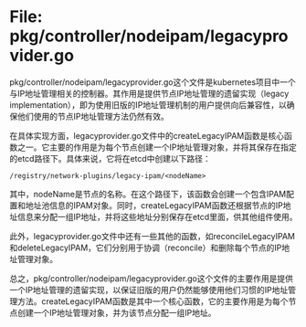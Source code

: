 # File: pkg/controller/nodeipam/legacyprovider.go

pkg/controller/nodeipam/legacyprovider.go这个文件是kubernetes项目中一个与IP地址管理相关的控制器。其作用是提供节点IP地址管理的遗留实现（legacy implementation），即为使用旧版的IP地址管理机制的用户提供向后兼容性，以确保他们使用的节点IP地址管理方法仍然有效。

在具体实现方面，legacyprovider.go文件中的createLegacyIPAM函数是核心函数之一。它主要的作用是为每个节点创建一个IP地址管理对象，并将其保存在指定的etcd路径下。具体来说，它将在etcd中创建以下路径：

```
/registry/network-plugins/legacy-ipam/<nodeName>
```

其中，nodeName是节点的名称。在这个路径下，该函数会创建一个包含IPAM配置和地址池信息的IPAM对象。同时，createLegacyIPAM函数还根据节点的IP地址信息来分配一组IP地址，并将这些地址分别保存在etcd里面，供其他组件使用。

此外，legacyprovider.go文件中还有一些其他的函数，如reconcileLegacyIPAM和deleteLegacyIPAM，它们分别用于协调（reconcile）和删除每个节点的IP地址管理对象。

总之，pkg/controller/nodeipam/legacyprovider.go这个文件的主要作用是提供一个IP地址管理的遗留实现，以保证旧版的用户仍然能够使用他们习惯的IP地址管理方法。createLegacyIPAM函数是其中一个核心函数，它的主要作用是为每个节点创建一个IP地址管理对象，并为该节点分配一组IP地址。

